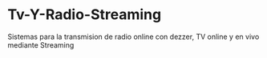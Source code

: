 # Tv-Y-Radio-Streaming

Sistemas para la transmision de radio online con dezzer, TV online y en vivo mediante Streaming

